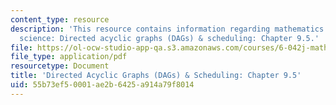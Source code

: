 ```yaml
---
content_type: resource
description: 'This resource contains information regarding mathematics for computer
  science: Directed acyclic graphs (DAGs) & scheduling: Chapter 9.5.'
file: https://ol-ocw-studio-app-qa.s3.amazonaws.com/courses/6-042j-mathematics-for-computer-science-spring-2015/55b73ef50001ae2b6425a914a79f8014_MIT6_042JS15_Session17.pdf
file_type: application/pdf
resourcetype: Document
title: 'Directed Acyclic Graphs (DAGs) & Scheduling: Chapter 9.5'
uid: 55b73ef5-0001-ae2b-6425-a914a79f8014
---
```

